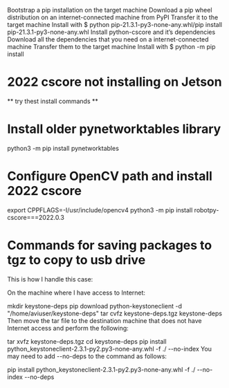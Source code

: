 
Bootstrap a pip installation on the target machine
Download a pip wheel distribution on an internet-connected machine from PyPI
Transfer it to the target machine
Install with $ python pip-21.3.1-py3-none-any.whl/pip install pip-21.3.1-py3-none-any.whl
Install python-cscore and it’s dependencies
Download all the dependencies that you need on a internet-connected machine
Transfer them to the target machine
Install with $ python -m pip install <whatever>


# 2022 cscore not installing on Jetson #
** try thest install commands **
# Install older pynetworktables library #
python3 -m pip install pynetworktables

# Configure OpenCV path and install 2022 cscore #
export CPPFLAGS=-I/usr/include/opencv4
python3 -m pip install robotpy-cscore===2022.0.3


# Commands for saving packages to tgz to copy to usb drive #
This is how I handle this case:

On the machine where I have access to Internet:

mkdir keystone-deps
pip download python-keystoneclient -d "/home/aviuser/keystone-deps"
tar cvfz keystone-deps.tgz keystone-deps
Then move the tar file to the destination machine that does not have Internet access and perform the following:

tar xvfz keystone-deps.tgz 
cd keystone-deps
pip install python_keystoneclient-2.3.1-py2.py3-none-any.whl -f ./ --no-index
You may need to add --no-deps to the command as follows:

pip install python_keystoneclient-2.3.1-py2.py3-none-any.whl -f ./ --no-index --no-deps
